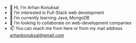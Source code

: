 - 👋 Hi, I’m Arhan Konuksal
- 👀 I’m interested in Full-Stack web development
- 🌱 I’m currently learning Java, MongoDB
- 💞️ I’m looking to collaborate on web-development companies
- 📫 You can reach me from here or from my mail address arhankonuksal@gmail.com

<!---
ArhanKonuksal/ArhanKonuksal is a ✨ special ✨ repository because its `README.md` (this file) appears on your GitHub profile.
You can click the Preview link to take a look at your changes.
--->
